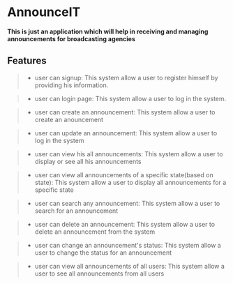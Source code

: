 # AnnounceIT

**This is just an application which will help in receiving and managing announcements for broadcasting agencies**

## Features

>- user can signup:
 This system allow a user to register himself by providing his information.

>- user can login page:
 This system allow a user to log in the system.

>- user can create an announcement:
 This system allow a user to create an anouncement 

>- user can update an announcement:
 This system allow a user to log in the system

>- user can view his all announcements:
 This system allow a user to display or see all his announcements

>- user can view all announcements of a specific state(based on state):
 This system allow a user to display all announcements for a specific state

>- user can search any announcement:
 This system allow a user to search for an announcement

>- user can delete an announcement:
 This system allow a user to delete an announcement from the system

>- user can change an announcement's status:
 This system allow a user to change the status for an announcement

>- user can view all announcements of all users:
 This system allow a user to see all announcements from all users